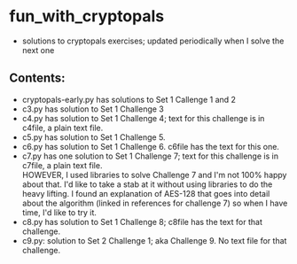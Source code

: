 # fun_with_cryptopals
- solutions to cryptopals exercises; updated periodically when I solve the next one

## Contents: 
- cryptopals-early.py has solutions to Set 1 Callenge 1 and 2 
- c3.py has solution to Set 1 Challenge 3
- c4.py has solution to Set 1 Challenge 4; text for this challenge is in c4file, a plain text file. 
- c5.py has solution to Set 1 Challenge 5.  
- c6.py has solution to Set 1 Challenge 6. c6file has the text for this one. 
- c7.py has one solution to Set 1 Challenge 7; text for this challenge is in c7file, a plain text file.    
HOWEVER, I used libraries to solve Challenge 7 and I'm not 100% happy about that.  I'd like to take a stab at it without using libraries to do the heavy lifting. I found an explanation of AES-128 that goes into detail about the algorithm (linked in references for challenge 7) so when I have time, I'd like to try it.
- c8.py has solution to Set 1 Challenge 8; c8file has the text for that challenge.
- c9.py: solution to Set 2 Challenge 1; aka Challenge 9. No text file for that challenge. 
